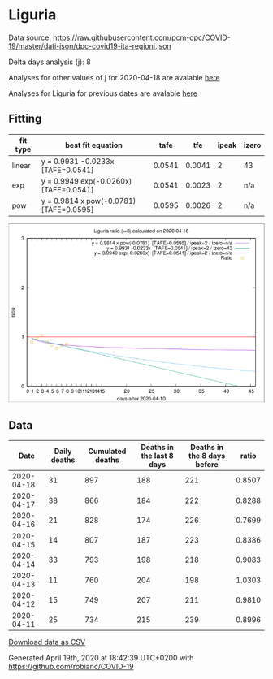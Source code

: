 # Liguria

Data source: https://raw.githubusercontent.com/pcm-dpc/COVID-19/master/dati-json/dpc-covid19-ita-regioni.json

Delta days analysis (j): 8

Analyses for other values of j for 2020-04-18 are avalable [here](../2020-04-18/README.md)

Analyses for Liguria for previous dates are avalable [here](../README.md)

## Fitting 
|fit type|best fit equation|tafe|tfe|ipeak|izero|
|-------|-----|--------|------|---|---|
|linear|y = 0.9931 -0.0233x  [TAFE=0.0541]|0.0541|0.0041|2|43|
|exp|y = 0.9949 exp(-0.0260x)  [TAFE=0.0541]|0.0541|0.0023|2|n/a|
|pow|y = 0.9814 x pow(-0.0781)  [TAFE=0.0595]|0.0595|0.0026|2|n/a|

![Plot](COVID-19_liguria_j8_2020-04-18.png)

## Data
|Date|Daily deaths|Cumulated deaths|Deaths in the last 8 days|Deaths in the 8 days before|ratio|
|----|----------|-----------|-------|--------------------|-----|
|2020-04-18|31|897|188|221|0.8507|
|2020-04-17|38|866|184|222|0.8288|
|2020-04-16|21|828|174|226|0.7699|
|2020-04-15|14|807|187|223|0.8386|
|2020-04-14|33|793|198|218|0.9083|
|2020-04-13|11|760|204|198|1.0303|
|2020-04-12|15|749|207|211|0.9810|
|2020-04-11|25|734|215|239|0.8996|

[Download data as CSV](COVID-19_liguria_j8_2020-04-18.csv)

Generated April 19th, 2020 at 18:42:39 UTC+0200 with https://github.com/robianc/COVID-19
